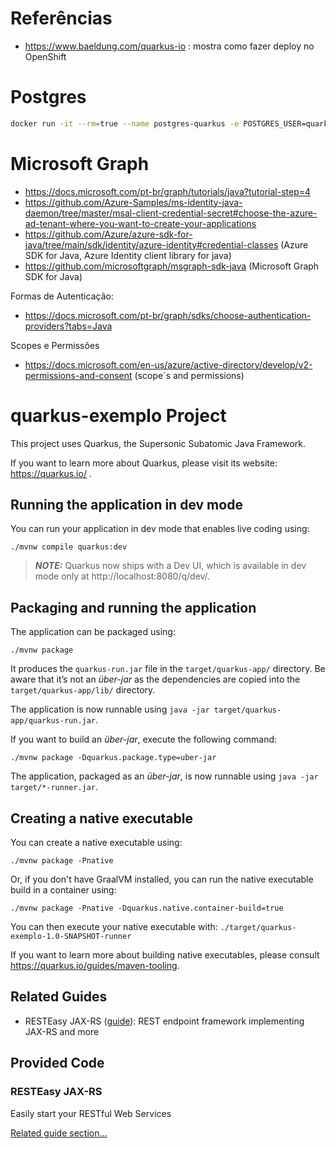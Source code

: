 
# Referências

 - https://www.baeldung.com/quarkus-io : mostra como fazer deploy no OpenShift



# Postgres


```sh
docker run -it --rm=true --name postgres-quarkus -e POSTGRES_USER=quarkus -e POSTGRES_PASSWORD=quarkus -e POSTGRES_DB=fruits -p 5432:5432 postgres:14.1
```


# Microsoft Graph

 - https://docs.microsoft.com/pt-br/graph/tutorials/java?tutorial-step=4
 - https://github.com/Azure-Samples/ms-identity-java-daemon/tree/master/msal-client-credential-secret#choose-the-azure-ad-tenant-where-you-want-to-create-your-applications
 - https://github.com/Azure/azure-sdk-for-java/tree/main/sdk/identity/azure-identity#credential-classes (Azure SDK for Java, Azure Identity client library for java)
 - https://github.com/microsoftgraph/msgraph-sdk-java (Microsoft Graph SDK for Java)

Formas de Autenticação:
 - https://docs.microsoft.com/pt-br/graph/sdks/choose-authentication-providers?tabs=Java

Scopes e Permissões
 - https://docs.microsoft.com/en-us/azure/active-directory/develop/v2-permissions-and-consent (scope´s and permissions)



# quarkus-exemplo Project

This project uses Quarkus, the Supersonic Subatomic Java Framework.

If you want to learn more about Quarkus, please visit its website: https://quarkus.io/ .

## Running the application in dev mode

You can run your application in dev mode that enables live coding using:

```shell script
./mvnw compile quarkus:dev
```

> **_NOTE:_**  Quarkus now ships with a Dev UI, which is available in dev mode only at http://localhost:8080/q/dev/.

## Packaging and running the application

The application can be packaged using:

```shell script
./mvnw package
```

It produces the `quarkus-run.jar` file in the `target/quarkus-app/` directory. Be aware that it’s not an _über-jar_ as
the dependencies are copied into the `target/quarkus-app/lib/` directory.

The application is now runnable using `java -jar target/quarkus-app/quarkus-run.jar`.

If you want to build an _über-jar_, execute the following command:

```shell script
./mvnw package -Dquarkus.package.type=uber-jar
```

The application, packaged as an _über-jar_, is now runnable using `java -jar target/*-runner.jar`.

## Creating a native executable

You can create a native executable using:

```shell script
./mvnw package -Pnative
```

Or, if you don't have GraalVM installed, you can run the native executable build in a container using:

```shell script
./mvnw package -Pnative -Dquarkus.native.container-build=true
```

You can then execute your native executable with: `./target/quarkus-exemplo-1.0-SNAPSHOT-runner`

If you want to learn more about building native executables, please consult https://quarkus.io/guides/maven-tooling.

## Related Guides

- RESTEasy JAX-RS ([guide](https://quarkus.io/guides/rest-json)): REST endpoint framework implementing JAX-RS and more

## Provided Code

### RESTEasy JAX-RS

Easily start your RESTful Web Services

[Related guide section...](https://quarkus.io/guides/getting-started#the-jax-rs-resources)
